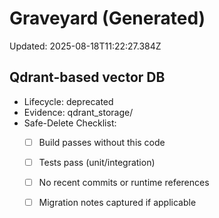 # Graveyard (Generated)

Updated: 2025-08-18T11:22:27.384Z

## Qdrant-based vector DB
- Lifecycle: deprecated
- Evidence: qdrant_storage/
- Safe-Delete Checklist:
  - [ ] Build passes without this code
  - [ ] Tests pass (unit/integration)
  - [ ] No recent commits or runtime references
  - [ ] Migration notes captured if applicable

